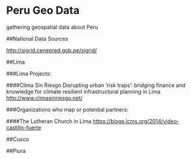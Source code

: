 # Peru Geo Data
gathering geospatial data about Peru

##National Data Sources

http://sigrid.cenepred.gob.pe/sigrid/

##Lima

###Lima Projects:

####Clima Sin Riesgo
Disrupting urban ‘risk traps’: bridging finance and knowledge for climate resilient infrastructural planning in Lima
http://www.climasinriesgo.net/

###Organizations who map or potential partners:

####The Lutheran Church in Lima
https://blogs.lcms.org/2014/video-castillo-fuerte


##Cusco

##Piura



